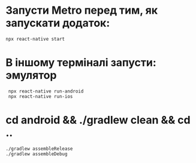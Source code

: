 
# Запусти Metro перед тим, як запускати додаток:
    npx react-native start

# В іншому терміналі запусти: эмулятор
     npx react-native run-android
     npx react-native run-ios

# cd android && ./gradlew clean && cd ..
    ./gradlew assembleRelease
    ./gradlew assembleDebug

